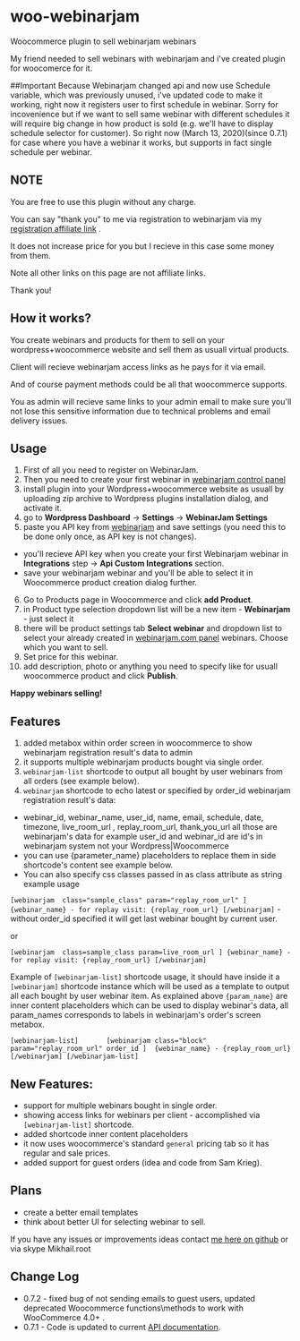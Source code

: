 # woo-webinarjam
Woocommerce plugin to sell webinarjam webinars

My friend needed to sell webinars with webinarjam and i've created plugin for woocomerce for it. 


##Important
Because Webinarjam changed api and now use Schedule variable, which was previously unused, i've updated code to make it working, right now it registers user to first schedule in webinar.
Sorry for incovenience but if we want to sell same webinar with different schedules it will require big change in how product is sold (e.g. we'll have to display schedule selector for customer).
So right now (March 13, 2020)(since 0.7.1) for case where you have a webinar it works, but supports in fact single schedule per webinar.

## NOTE

You are free to use this plugin without any charge.

You can say "thank you" to me via registration to webinarjam via my [registration  affiliate link](http://dealguardian.net/product/470/?hop=mikhailRoot&page=default&trackingID1=github) . 

It does not increase price for you but I recieve in this case some money from them.

Note all other links on this page are not affiliate links.

Thank you!

## How it works?
 You create webinars and products for them to sell on your wordpress+woocommerce website and sell them as usuall virtual products.
 
 Client will recieve webinarjam  access links as he pays  for it via email. 
 
 And of course payment methods could be all that woocommerce supports.
 
 You as admin will recieve same links to your admin email to make sure you'll not lose this sensitive information due to technical problems and email delivery issues.


## Usage
1. First of all you need to register on WebinarJam.
2. Then you need to create your first webinar in [webinarjam control panel](https://app.webinarjam.com/members/login)
3. install plugin  into your Wordpress+woocommerce website as usuall by uploading zip archive to Wordpress plugins installation dialog, and activate it.
4. go to **Wordpress Dashboard** ->  **Settings** -> **WebinarJam Settings**
5. paste you API key from [webinarjam](https://app.webinarjam.com/members/login) and save settings (you need this to be done only once, as API key is not changes).
 * you'll recieve API key when you create your first Webinarjam webinar in **Integrations** step -> **Api Custom Integrations** section.
 * save your webinarjam webinar and you'll be able to select it in Woocommerce product creation dialog further.
6. Go to Products page in Woocommerce and click **add Product**.
7. in Product type selection dropdown list will be a  new item - **Webinarjam** - just select it
8. there will be product settings tab **Select webinar** and dropdown list to select your already created in [webinarjam.com panel](https://app.webinarjam.com/members/login) webinars. Choose which you want to sell.
9. Set price for this webinar.
10. add description, photo or anything you need to specify like for usuall woocommerce product and click **Publish**.

**Happy webinars selling!**

## Features
1. added metabox within order screen in woocommerce to show webinarjam registration result's data to admin
2. it supports multiple webinarjam products bought via single order.
3. `webinarjam-list` shortcode to output all bought by user webinars from all orders (see example below). 
4. `webinarjam` shortcode to echo latest or specified by order_id  webinarjam registration result's data:
 - webinar_id, webinar_name, user_id, name, email, schedule, date, timezone, live_room_url , replay_room_url, thank_you_url all those are webinarjam's data for example user_id and webinar_id are id's in webinarjam system not your Wordpress|Woocommerce
 - you can use {parameter_name} placeholders to replace them in side shortcode's content see example below. 
 - You can also specify css classes passed in as class attribute as string
 example usage 
 
 `[webinarjam  class="sample_class" param="replay_room_url" ] {webinar_name} - for replay visit: {replay_room_url} [/webinarjam]` - without order_id specified it will get last webinar bought by current user.
 
 or 
 
 `[webinarjam  class=sample_class param=live_room_url ] {webinar_name} - for replay visit: {replay_room_url} [/webinarjam]`

  Example of `[webinarjam-list]` shortcode usage, it should have inside it a `[webinarjam]` shortcode instance which 
  will be used as a template to output all each bought by user webinar item. As explained above `{param_name}` are inner content placeholders which can be used to display webinar's data,
  all param_names corresponds to labels in webinarjam's order's screen metabox.
  
 ` [webinarjam-list]      
        [webinarjam class="block" param="replay_room_url" order_id ] 
              {webinar_name} - {replay_room_url} 
        [/webinarjam]
    [/webinarjam-list]
 `
 
 
## New Features:
 + support for multiple webinars bought in single order.
 + showing access links for webinars per client - accomplished via  `[webinarjam-list]` shortcode.
 + added shortcode inner content placeholders
 + it now uses woocommerce's standard `general` pricing tab so it has regular and sale prices.
 + added support for guest orders (idea and code from Sam Krieg).
    
## Plans

- create a better email templates
- think about better UI for selecting webinar to sell.

If you have any issues or improvements ideas contact [me here on github](https://github.com/MikhailRoot) or via skype Mikhail.root


## Change Log
 - 0.7.2  - fixed bug of not sending emails to guest users, updated deprecated Woocommerce functions\methods to work with WooCommerce 4.0+ .
 - 0.7.1  - Code is updated to current [API documentation](https://documentation.webinarjam.com/category/webinarjam-api/). 